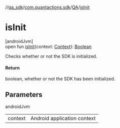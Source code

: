 //[qa_sdk](../../../index.md)/[com.quantactions.sdk](../index.md)/[QA](index.md)/[isInit](is-init.md)

# isInit

[androidJvm]\
open fun [isInit](is-init.md)(context: [Context](https://developer.android.com/reference/kotlin/android/content/Context.html)): [Boolean](https://kotlinlang.org/api/latest/jvm/stdlib/kotlin/-boolean/index.html)

Checks whether or not the SDK is initialized.

#### Return

boolean, whether or not the SDK has been initialized.

## Parameters

androidJvm

| | |
|---|---|
| context | Android application context |
